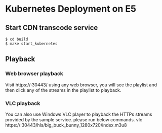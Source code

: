 # Kubernetes Deployment on E5
## Start CDN transcode service
```shell
$ cd build
$ make start_kubernetes
```
## Playback
### Web browser playback
Visit https://<CDN-Transcode Server IP address>:30443/ using any web browser, you will see the playlist and then click any of the streams in the playlist to playback.

### VLC playback
You can also use Windows VLC player to playback the HTTPs streams provided by the sample service. please run below commands.
vlc https://<CDN-Transcode Server IP address>:30443/hls/big_buck_bunny_1280x720/index.m3u8
